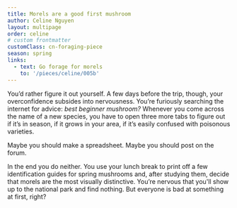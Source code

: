 ```yaml
---
title: Morels are a good first mushroom
author: Celine Nguyen
layout: multipage
order: celine
# custom frontmatter
customClass: cn-foraging-piece
season: spring
links:
  - text: Go forage for morels
    to: '/pieces/celine/005b'
---
```


You’d rather figure it out yourself. A few days before the trip, though, your overconfidence subsides into nervousness. You’re furiously searching the internet for advice: *best beginner mushroom?* Whenever you come across the name of a new species, you have to open three more tabs to figure out if it’s in season, if it grows in your area, if it’s easily confused with poisonous varieties.

Maybe you should make a spreadsheet. Maybe you should post on the forum.

In the end you do neither. You use your lunch break to print off a few identification guides for spring mushrooms and, after studying them, decide that morels are the most visually distinctive. You’re nervous that you'll show up to the national park and find nothing. But everyone is bad at something at first, right?
